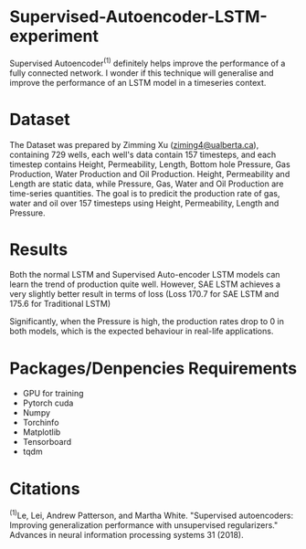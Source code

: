 # Supervised-Autoencoder-LSTM-experiment

Supervised Autoencoder<sup>(1)</sup> definitely helps improve the performance of a fully connected network. I wonder if this technique will generalise and improve the performance of an LSTM model in a timeseries context.

# Dataset
The Dataset was prepared by Zimming Xu (ziming4@ualberta.ca), containing 729 wells, each well's data contain 157 timesteps, and each timestep contains Height, Permeability, Length, Bottom hole Pressure, Gas Production, Water Production and Oil Production. Height, Permeability and Length are static data, while Pressure, Gas, Water and Oil Production are time-series quantities. 
The goal is to predicit the production rate of gas, water and oil over 157 timesteps using Height, Permeability, Length and Pressure.

# Results
Both the normal LSTM and Supervised Auto-encoder LSTM models can learn the trend of production quite well. However, SAE LSTM achieves a very slightly better result in terms of loss (Loss 170.7 for SAE LSTM and 175.6 for Traditional LSTM)

Significantly, when the Pressure is high, the production rates drop to 0 in both models, which is the expected behaviour in real-life applications. 

# Packages/Denpencies Requirements
- GPU for training
- Pytorch cuda 
- Numpy 
- Torchinfo
- Matplotlib
- Tensorboard 
- tqdm


# Citations
<sup>(1)</sup>Le, Lei, Andrew Patterson, and Martha White. "Supervised autoencoders: Improving generalization performance with unsupervised regularizers." Advances in neural information processing systems 31 (2018).
